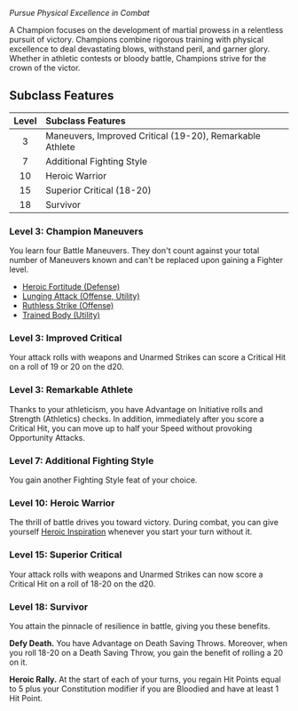 *Pursue Physical Excellence in Combat*

A Champion focuses on the development of martial prowess in a relentless pursuit of victory. Champions combine rigorous training with physical excellence to deal devastating blows, withstand peril, and garner glory. Whether in athletic contests or bloody battle, Champions strive for the crown of the victor.

## Subclass Features

| Level | Subclass Features                                        |
| :---: | :------------------------------------------------------- |
|   3   | Maneuvers, Improved Critical (19-20), Remarkable Athlete |
|   7   | Additional Fighting Style                                |
|  10   | Heroic Warrior                                           |
|  15   | Superior Critical (18-20)                                |
|  18   | Survivor                                                 |



### Level 3: Champion Maneuvers
You learn four Battle Maneuvers. They don't count against your total number of Maneuvers known and can't be replaced upon gaining a Fighter level.
<div class="listNoGap"></div>

- [Heroic Fortitude (Defense)](https://lolindhir.github.io/PnP/rules/classes/fighter/maneuvers)
- [Lunging Attack (Offense, Utility)](https://lolindhir.github.io/PnP/rules/classes/fighter/maneuvers)
- [Ruthless Strike (Offense)](https://lolindhir.github.io/PnP/rules/classes/fighter/maneuvers)
- [Trained Body (Utility)](https://lolindhir.github.io/PnP/rules/classes/fighter/maneuvers) 


### Level 3: Improved Critical
Your attack rolls with weapons and Unarmed Strikes can score a Critical Hit on a roll of 19 or 20 on the d20.


### Level 3: Remarkable Athlete
Thanks to your athleticism, you have Advantage on Initiative rolls and Strength (Athletics) checks.
In addition, immediately after you score a Critical Hit, you can move up to half your Speed without provoking Opportunity Attacks.


### Level 7: Additional Fighting Style
You gain another Fighting Style feat of your choice.


### Level 10: Heroic Warrior
The thrill of battle drives you toward victory. During combat, you can give yourself [Heroic Inspiration](https://lolindhir.github.io/PnP/rules/general/d20tests_actions/inspiration) whenever you start your turn without it.


### Level 15: Superior Critical
Your attack rolls with weapons and Unarmed Strikes can now score a Critical Hit on a roll of 18-20 on the d20.


### Level 18: Survivor
You attain the pinnacle of resilience in battle, giving you these benefits.

**Defy Death.** You have Advantage on Death Saving Throws. Moreover, when you roll 18-20 on a Death Saving Throw, you gain the benefit of rolling a 20 on it.

**Heroic Rally.** At the start of each of your turns, you regain Hit Points equal to 5 plus your Constitution modifier if you are Bloodied and have at least 1 Hit Point.
